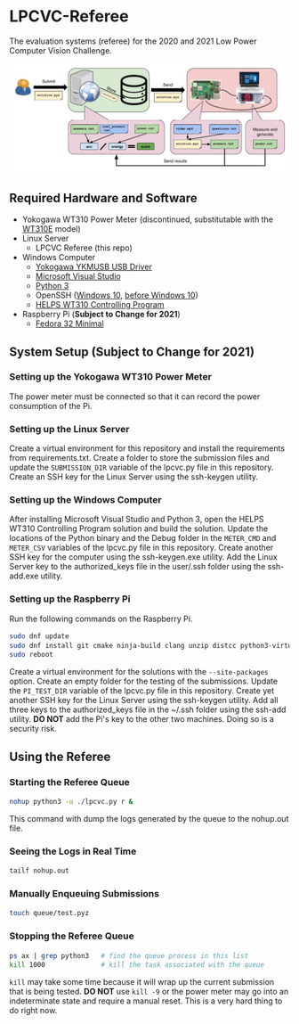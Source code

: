 # LPCVC-Referee
The evaluation systems (referee) for the 2020 and 2021 Low Power Computer Vision Challenge.

![Workflow Components and Layout](.github/workflow.jpg)

## Required Hardware and Software
 - Yokogawa WT310 Power Meter (discontinued, substitutable with the [WT310E](https://www.electro-meters.com/yokogawa/yokogawa-power-meters/wt300e/) model)
 - Linux Server
   - LPCVC Referee (this repo)
 - Windows Computer
   - [Yokogawa YKMUSB USB Driver](https://tmi.yokogawa.com/us/library/documents-downloads/software/usb-driver/)
   - [Microsoft Visual Studio](https://visualstudio.microsoft.com/downloads/)
   - [Python 3](https://www.python.org/downloads/windows/)
   - OpenSSH ([Windows 10](https://docs.microsoft.com/en-us/windows-server/administration/openssh/openssh_install_firstuse), [before Windows 10](https://github.com/PowerShell/openssh-portable/releases))
   - [HELPS WT310 Controlling Program](https://github.com/anivegesana/WT310)
 - Raspberry Pi (__Subject to Change for 2021__)
   - [Fedora 32 Minimal](https://fedoraproject.org/wiki/Architectures/ARM/Raspberry_Pi)

## System Setup (__Subject to Change for 2021__)

### Setting up the Yokogawa WT310 Power Meter
The power meter must be connected so that it can record the power consumption of the Pi.

### Setting up the Linux Server
Create a virtual environment for this repository and install the requirements from requirements.txt. Create a folder to store the submission files and update the `SUBMISSION_DIR` variable of the lpcvc.py file in this repository.
Create an SSH key for the Linux Server using the ssh-keygen utility.

### Setting up the Windows Computer
After installing Microsoft Visual Studio and Python 3, open the HELPS WT310 Controlling Program solution and build the solution. Update the locations of the Python binary and the Debug folder in the `METER_CMD` and `METER_CSV` variables of the lpcvc.py file in this repository.
Create another SSH key for the computer using the ssh-keygen.exe utility. Add the Linux Server key to the authorized_keys file in the user/.ssh folder using the ssh-add.exe utility.

### Setting up the Raspberry Pi
Run the following commands on the Raspberry Pi.
```bash
sudo dnf update
sudo dnf install git cmake ninja-build clang unzip distcc python3-virtualenv python3-devel python3-opencv python-pillow gstreamer1-plugins-base gstreamer1-plugins-good
sudo reboot
```
Create a virtual environment for the solutions with the `--site-packages` option. Create an empty folder for the testing of the submissions. Update the `PI_TEST_DIR` variable of the lpcvc.py file in this repository.
Create yet another SSH key for the Linux Server using the ssh-keygen utility. Add all three keys to the authorized_keys file in the ~/.ssh folder using the ssh-add utility.
__DO NOT__ add the Pi's key to the other two machines. Doing so is a security risk.

## Using the Referee

### Starting the Referee Queue
```bash
nohup python3 -u ./lpcvc.py r &
```
This command with dump the logs generated by the queue to the nohup.out file.

### Seeing the Logs in Real Time
```bash
tailf nohup.out
```

### Manually Enqueuing Submissions
```bash
touch queue/test.pyz
```

### Stopping the Referee Queue
```bash
ps ax | grep python3   # find the queue process in this list
kill 1000              # kill the task associated with the queue
```
`kill` may take some time because it will wrap up the current submission that is being tested. __DO NOT__ use `kill -9` or the power meter may go into an indeterminate state and require a manual reset. This is a very hard thing to do right now.
